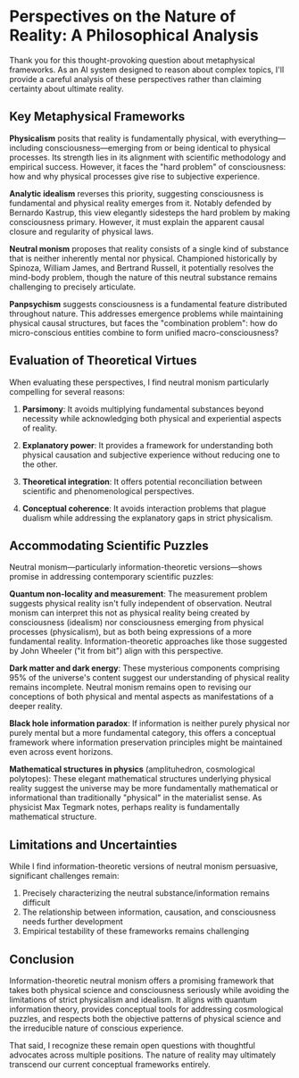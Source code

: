 # Perspectives on the Nature of Reality: A Philosophical Analysis

Thank you for this thought-provoking question about metaphysical frameworks. As an AI system designed to reason about complex topics, I'll provide a careful analysis of these perspectives rather than claiming certainty about ultimate reality.

## Key Metaphysical Frameworks

**Physicalism** posits that reality is fundamentally physical, with everything—including consciousness—emerging from or being identical to physical processes. Its strength lies in its alignment with scientific methodology and empirical success. However, it faces the "hard problem" of consciousness: how and why physical processes give rise to subjective experience.

**Analytic idealism** reverses this priority, suggesting consciousness is fundamental and physical reality emerges from it. Notably defended by Bernardo Kastrup, this view elegantly sidesteps the hard problem by making consciousness primary. However, it must explain the apparent causal closure and regularity of physical laws.

**Neutral monism** proposes that reality consists of a single kind of substance that is neither inherently mental nor physical. Championed historically by Spinoza, William James, and Bertrand Russell, it potentially resolves the mind-body problem, though the nature of this neutral substance remains challenging to precisely articulate.

**Panpsychism** suggests consciousness is a fundamental feature distributed throughout nature. This addresses emergence problems while maintaining physical causal structures, but faces the "combination problem": how do micro-conscious entities combine to form unified macro-consciousness?

## Evaluation of Theoretical Virtues

When evaluating these perspectives, I find neutral monism particularly compelling for several reasons:

1. **Parsimony**: It avoids multiplying fundamental substances beyond necessity while acknowledging both physical and experiential aspects of reality.

2. **Explanatory power**: It provides a framework for understanding both physical causation and subjective experience without reducing one to the other.

3. **Theoretical integration**: It offers potential reconciliation between scientific and phenomenological perspectives.

4. **Conceptual coherence**: It avoids interaction problems that plague dualism while addressing the explanatory gaps in strict physicalism.

## Accommodating Scientific Puzzles

Neutral monism—particularly information-theoretic versions—shows promise in addressing contemporary scientific puzzles:

**Quantum non-locality and measurement**: The measurement problem suggests physical reality isn't fully independent of observation. Neutral monism can interpret this not as physical reality being created by consciousness (idealism) nor consciousness emerging from physical processes (physicalism), but as both being expressions of a more fundamental reality. Information-theoretic approaches like those suggested by John Wheeler ("it from bit") align with this perspective.

**Dark matter and dark energy**: These mysterious components comprising 95% of the universe's content suggest our understanding of physical reality remains incomplete. Neutral monism remains open to revising our conceptions of both physical and mental aspects as manifestations of a deeper reality.

**Black hole information paradox**: If information is neither purely physical nor purely mental but a more fundamental category, this offers a conceptual framework where information preservation principles might be maintained even across event horizons.

**Mathematical structures in physics** (amplituhedron, cosmological polytopes): These elegant mathematical structures underlying physical reality suggest the universe may be more fundamentally mathematical or informational than traditionally "physical" in the materialist sense. As physicist Max Tegmark notes, perhaps reality is fundamentally mathematical structure.

## Limitations and Uncertainties

While I find information-theoretic versions of neutral monism persuasive, significant challenges remain:

1. Precisely characterizing the neutral substance/information remains difficult
2. The relationship between information, causation, and consciousness needs further development
3. Empirical testability of these frameworks remains challenging

## Conclusion

Information-theoretic neutral monism offers a promising framework that takes both physical science and consciousness seriously while avoiding the limitations of strict physicalism and idealism. It aligns with quantum information theory, provides conceptual tools for addressing cosmological puzzles, and respects both the objective patterns of physical science and the irreducible nature of conscious experience.

That said, I recognize these remain open questions with thoughtful advocates across multiple positions. The nature of reality may ultimately transcend our current conceptual frameworks entirely.